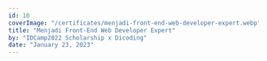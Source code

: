 ```yaml
---
id: 10
coverImage: "/certificates/menjadi-front-end-web-developer-expert.webp"
title: "Menjadi Front-End Web Developer Expert"
by: "IDCamp2022 Scholarship x Dicoding"
date: "January 23, 2023"
---
```

